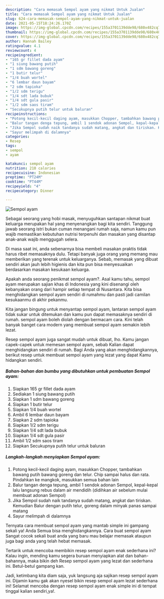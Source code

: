 ```yaml
---
description: "Cara memasak Sempol ayam yang nikmat Untuk Jualan"
title: "Cara memasak Sempol ayam yang nikmat Untuk Jualan"
slug: 624-cara-memasak-sempol-ayam-yang-nikmat-untuk-jualan
date: 2021-05-15T18:24:26.170Z
image: https://img-global.cpcdn.com/recipes/155a3701139dde98/680x482cq70/sempol-ayam-foto-resep-utama.jpg
thumbnail: https://img-global.cpcdn.com/recipes/155a3701139dde98/680x482cq70/sempol-ayam-foto-resep-utama.jpg
cover: https://img-global.cpcdn.com/recipes/155a3701139dde98/680x482cq70/sempol-ayam-foto-resep-utama.jpg
author: Hannah Bailey
ratingvalue: 4.1
reviewcount: 4
recipeingredient:
- "165 gr fillet dada ayam"
- "1 siung bawang putih"
- "1 sdm bawang goreng"
- "1 butir telur"
- "1/4 buah wortel"
- "6 lembar daun bayam"
- "2 sdm tapioka"
- "1/2 sdm terigu"
- "1/4 sdt lada bubuk"
- "1/4 sdt gula pasir"
- "1/2 sdm saos tiram"
- "Secukupnya putih telur untuk baluran"
recipeinstructions:
- "Potong kecil-kecil daging ayam, masukkan Chopper, tambahkan bawang putih bawang goreng dan telur. Chip sampai halus dan rata. Pindahkan ke mangkok, masukkan semua bahan lain"
- "Balur tangan denga tepung, ambil 1 sendok adonan Sempol, kepal-kepal lalu langsung rebus dalam air mendidih (didihkan air sebelum mulai membuat adonan Sempol)"
- "Jika Sempol sudah naik tandanya sudah matang, angkat dan tiriskan. Kemudian Balur dengan putih telur, goreng dalam minyak panas sampai matang"
- "Sayur melimpah di dalamnya"
categories:
- Resep
tags:
- sempol
- ayam

katakunci: sempol ayam 
nutrition: 210 calories
recipecuisine: Indonesian
preptime: "PT24M"
cooktime: "PT44M"
recipeyield: "4"
recipecategory: Dinner

---
```



![Sempol ayam](https://img-global.cpcdn.com/recipes/155a3701139dde98/680x482cq70/sempol-ayam-foto-resep-utama.jpg)

Sebagai seorang yang hobi masak, menyuguhkan santapan nikmat buat keluarga merupakan hal yang menyenangkan bagi kita sendiri. Tanggung jawab seorang istri bukan cuman menangani rumah saja, namun kamu pun wajib memastikan kebutuhan nutrisi terpenuhi dan masakan yang disantap anak-anak wajib menggugah selera.

Di masa  saat ini, anda sebenarnya bisa membeli masakan praktis tidak harus ribet memasaknya dulu. Tetapi banyak juga orang yang memang mau memberikan yang terenak untuk keluarganya. Sebab, memasak yang dibuat sendiri akan jauh lebih higienis dan kita pun bisa menyesuaikan berdasarkan masakan kesukaan keluarga. 



Apakah anda seorang penikmat sempol ayam?. Asal kamu tahu, sempol ayam merupakan sajian khas di Indonesia yang kini disenangi oleh kebanyakan orang dari hampir setiap tempat di Nusantara. Kita bisa menghidangkan sempol ayam sendiri di rumahmu dan pasti jadi camilan kesukaanmu di akhir pekanmu.

Kita jangan bingung untuk menyantap sempol ayam, lantaran sempol ayam tidak sukar untuk ditemukan dan kamu pun dapat memasaknya sendiri di rumah. sempol ayam boleh diolah dengan bermacam cara. Kini telah banyak banget cara modern yang membuat sempol ayam semakin lebih lezat.

Resep sempol ayam juga sangat mudah untuk dibuat, lho. Kamu jangan capek-capek untuk memesan sempol ayam, sebab Kalian dapat menghidangkan sendiri di rumah. Bagi Anda yang akan menghidangkannya, berikut resep untuk membuat sempol ayam yang lezat yang dapat Kamu hidangkan sendiri.

<!--inarticleads1-->

##### Bahan-bahan dan bumbu yang dibutuhkan untuk pembuatan Sempol ayam:

1. Siapkan 165 gr fillet dada ayam
1. Sediakan 1 siung bawang putih
1. Siapkan 1 sdm bawang goreng
1. Siapkan 1 butir telur
1. Siapkan 1/4 buah wortel
1. Ambil 6 lembar daun bayam
1. Siapkan 2 sdm tapioka
1. Siapkan 1/2 sdm terigu
1. Siapkan 1/4 sdt lada bubuk
1. Siapkan 1/4 sdt gula pasir
1. Ambil 1/2 sdm saos tiram
1. Siapkan Secukupnya putih telur untuk baluran




<!--inarticleads2-->

##### Langkah-langkah menyiapkan Sempol ayam:

1. Potong kecil-kecil daging ayam, masukkan Chopper, tambahkan bawang putih bawang goreng dan telur. Chip sampai halus dan rata. Pindahkan ke mangkok, masukkan semua bahan lain
1. Balur tangan denga tepung, ambil 1 sendok adonan Sempol, kepal-kepal lalu langsung rebus dalam air mendidih (didihkan air sebelum mulai membuat adonan Sempol)
1. Jika Sempol sudah naik tandanya sudah matang, angkat dan tiriskan. Kemudian Balur dengan putih telur, goreng dalam minyak panas sampai matang
1. Sayur melimpah di dalamnya




Ternyata cara membuat sempol ayam yang mantab simple ini gampang sekali ya! Anda Semua bisa menghidangkannya. Cara buat sempol ayam Sangat cocok sekali buat anda yang baru mau belajar memasak ataupun juga bagi anda yang telah hebat memasak.

Tertarik untuk mencoba membikin resep sempol ayam enak sederhana ini? Kalau ingin, mending kamu segera buruan menyiapkan alat dan bahan-bahannya, maka bikin deh Resep sempol ayam yang lezat dan sederhana ini. Betul-betul gampang kan. 

Jadi, ketimbang kita diam saja, yuk langsung aja sajikan resep sempol ayam ini. Dijamin kamu gak akan nyesel bikin resep sempol ayam lezat sederhana ini! Selamat mencoba dengan resep sempol ayam enak simple ini di tempat tinggal kalian sendiri,ya!.

